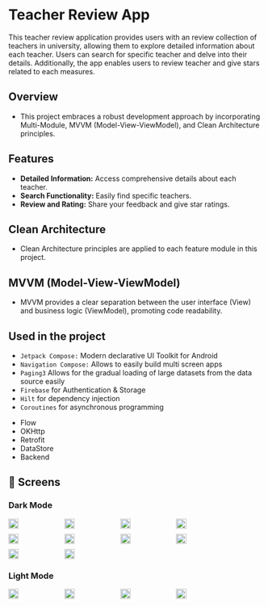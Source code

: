 # Teacher Review App

This teacher review application provides users with an review collection of teachers in university, allowing them to explore detailed information about each teacher. Users can search for specific teacher and delve into their details. Additionally, the app enables users to review teacher and give stars related to each measures. 

## Overview
- This project embraces a robust development approach by incorporating Multi-Module, MVVM (Model-View-ViewModel), and Clean Architecture principles.

## Features

- **Detailed Information:** Access comprehensive details about each teacher.
- **Search Functionality:** Easily find specific teachers.
- **Review and Rating:** Share your feedback and give star ratings.


## Clean Architecture
- Clean Architecture principles are applied to each feature module in this project.

## MVVM (Model-View-ViewModel)
- MVVM provides a clear separation between the user interface (View) and business logic (ViewModel), promoting code readability.


    
## Used in the project

*  `Jetpack Compose:`  Modern declarative UI Toolkit for Android
*  `Navigation Compose:`  Allows to easily build multi screen apps
 *  `Paging3`  Allows for the gradual loading of large datasets from the data source easily
 *  `Firebase`  for Authentication & Storage
 *  `Hilt` for dependency injection
 *  `Coroutines` for asynchronous programming
- Flow
- OKHttp
- Retrofit
- DataStore
- Backend
## 📸 Screens

### Dark Mode
<!-- Dark Mode -->
<div style="display: flex; flex-wrap: wrap; gap: 10px;">
  <img src="https://github.com/utkarshxf/Teacher_Review/assets/78771861/cc19d954-635f-4afb-8f77-274bdc482811" width="20%">
  <img src="https://github.com/utkarshxf/Teacher_Review/assets/78771861/93f2920b-9a7c-4c72-a87a-9d6a93fa3963" width="20%">
  <img src="https://github.com/utkarshxf/Teacher_Review/assets/78771861/ba994951-0076-4044-a5a0-6c627f3b82f8" width="20%">
  <img src="https://github.com/utkarshxf/Teacher_Review/assets/78771861/ef079b02-c099-4a94-8cda-f08d4c476279" width="20%">
  <img src="https://github.com/utkarshxf/Teacher_Review/assets/78771861/bbe968aa-75a8-4ea3-81c4-b75daf08aba0" width="20%">
  <img src="https://github.com/utkarshxf/Teacher_Review/assets/78771861/311b294c-0ae9-4aec-a6a3-eea206b9cece" width="20%">
  <img src="https://github.com/utkarshxf/Teacher_Review/assets/78771861/012952aa-e519-4675-a41c-eb7db1cd984d" width="20%">
  <img src="https://github.com/utkarshxf/Teacher_Review/assets/78771861/8b7e3462-6998-4843-a999-270bd74c404d" width="20%">
  <img src="https://github.com/utkarshxf/Teacher_Review/assets/78771861/d2a1c2c7-6c70-49e9-a363-9b2523ee771b" width="20%">
  <img src="https://github.com/utkarshxf/Teacher_Review/assets/78771861/a3bb4a52-fea2-48b7-a201-eec3829305f8" width="20%">
</div>

### Light Mode
<!-- Light Mode -->
<div style="display: flex; flex-wrap: wrap; gap: 10px;">
  <img src="https://github.com/utkarshxf/Teacher_Review/assets/78771861/e2c06d76-4a88-4e3a-b2a8-9ac534cb04b0" width="20%">
  <img src="https://github.com/utkarshxf/Teacher_Review/assets/78771861/21e0a1f0-42bf-484e-9620-9ee731fe4249" width="20%">
  <img src="https://github.com/utkarshxf/Teacher_Review/assets/78771861/dff91623-01a2-4ab6-8809-da6a75de795d" width="20%">
  <img src="https://github.com/utkarshxf/TeacherReview/assets/78771861/ee03ebf7-5c5c-4784-9528-eba824d8a4ba" width="20%">
</div>
